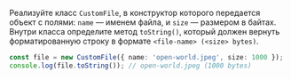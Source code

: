
Реализуйте класс `CustomFile`, в конструктор которого передается объект с полями: `name` — именем файла, и `size` — размером в байтах. Внутри класса определите метод `toString()`, который должен вернуть форматированную строку в формате `<file-name> (<size> bytes)`.

```typescript
const file = new CustomFile({ name: 'open-world.jpeg', size: 1000 });
console.log(file.toString()); // open-world.jpeg (1000 bytes)
```
